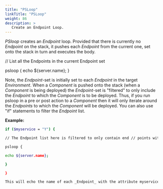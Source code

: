 ```yaml
---
title: "PSLoop"
linkTitle: "PSLoop"
weight: 86
description: >
   Create an Endpoint Loop.
---
```


_PSloop_ creates an _Endpoint_ loop. Provided that there is currently no _Endpoint_ on the stack, it pushes each _Endpoint_ from the current one, set onto the stack in turn and executes the body.

// List all the Endpoints in the current Endpoint set

psloop {
echo ${server.name};
 }

Note, the _Endpoint_-set is initially set to each _Endpoint_ in the target _Environment_. When a _Component_ is pushed onto the stack (when a _Component_ is being deployed) the _Endpoint_-set is "filtered" to only include the _Endpoint_ to which the _Component_ is to be deployed. Thus, if you run psloop in a pre or post action to a _Component_ then it will only iterate around the _Endpoints_ to which the _Component_ will be deployed. You can also use "if" statements to filter the _Endpoint_ list.

**Example:**

```bash
if ($myservice = "Y") {

// The Endpoint list here is filtered to only contain end // points with myservice attribute set to Y.

psloop {

echo ${server.name};

}

}

This will echo the name of each _Endpoint_ with the attribute myservice set to Y.
```
